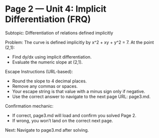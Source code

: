 # Page 2 — Unit 4: Implicit Differentiation (FRQ)

Subtopic: Differentiation of relations defined implicitly

Problem:
The curve is defined implicitly by x^2 + xy + y^2 = 7. At the point (2,1):
- Find dy/dx using implicit differentiation.
- Evaluate the numeric slope at (2,1).

Escape Instructions (URL-based):
- Round the slope to 4 decimal places.
- Remove any commas or spaces.
- Your escape string is that value with a minus sign only if negative.
- Use the correct answer to navigate to the next page URL: page3.md.

Confirmation mechanic:
- If correct, page3.md will load and confirm you solved Page 2.
- If wrong, you won’t land on the correct next page.

Next: Navigate to page3.md after solving.
